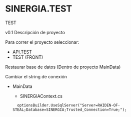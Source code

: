 # SINERGIA.TEST
TEST

v0.1
Descripción de proyecto

Para correr el proyecto seleccionar:
- API.TEST
- TEST (FRONT)

Restaurar base de datos (Dentro de proyecto MainData)

Cambiar el string de conexión
- MainData
  - SINERGIAContext.cs
  
  <code>
    optionsBuilder.UseSqlServer("Server=RAIDEN-OF-STEAL;Database=SINERGIA;Trusted_Connection=True;");
  </code>
  
